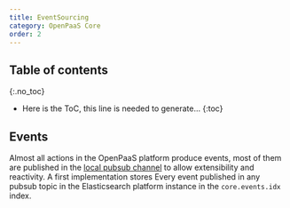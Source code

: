 ```yaml
---
title: EventSourcing
category: OpenPaaS Core
order: 2
---
```


## Table of contents
{:.no_toc}

* Here is the ToC, this line is needed to generate...
{:toc}

## Events

Almost all actions in the OpenPaaS platform produce events, most of them are published in the [local pubsub channel](/core/pubsub/) to allow extensibility and reactivity. A first implementation stores Every event published in any pubsub topic in the Elasticsearch platform instance in the `core.events.idx` index.
